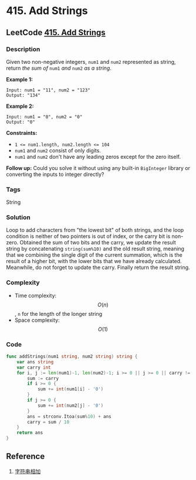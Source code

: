 # 415. Add Strings

## LeetCode [415. Add Strings](https://leetcode-cn.com/problems/add-strings)

### Description

Given two non-negative integers, `num1` and `num2` represented as string, return _the sum of_ `num1` _and_ `num2` _as a string_.

**Example 1:**

```text
Input: num1 = "11", num2 = "123"
Output: "134"
```

**Example 2:**

```text
Input: num1 = "0", num2 = "0"
Output: "0"
```

**Constraints:**

* `1 <= num1.length, num2.length <= 104`
* `num1` and `num2` consist of only digits.
* `num1` and `num2` don't have any leading zeros except for the zero itself.

**Follow up:** Could you solve it without using any built-in `BigInteger` library or converting the inputs to integer directly?

### Tags

String

### Solution

Loop to add characters from "the lowest bit" of both strings, and the loop condition is neither of two pointers is out of index, or the carry bit is non-zero. Obtained the sum of two bits and the carry, we update the result string by concatenating `string(sum%10)` and the old result string, meaning that we combining the single digit of the current summation, which is the result of a higher bit, with the lower bits that we have already calculated. Meanwhile, do not forget to update the carry. Finally return the result string.

### Complexity

* Time complexity: $$O(n)$$, `n` for the length of the longer string
* Space complexity: $$O(1)$$

### Code

```go
func addStrings(num1 string, num2 string) string {
	var ans string
	var carry int
	for i, j := len(num1)-1, len(num2)-1; i >= 0 || j >= 0 || carry != 0; i, j = i-1, j-1 {
		sum := carry
		if i >= 0 {
			sum += int(num1[i] - '0')
		}
		if j >= 0 {
			sum += int(num2[j] - '0')
		}
		ans = strconv.Itoa(sum%10) + ans
		carry = sum / 10
	}
	return ans
}
```

## Reference

1. [字符串相加](https://leetcode-cn.com/problems/add-strings/solution/zi-fu-chuan-xiang-jia-by-leetcode-solution/)



